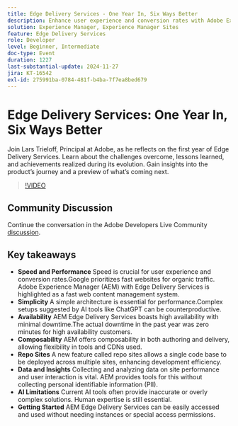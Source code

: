 ```yaml
---
title: Edge Delivery Services - One Year In, Six Ways Better
description: Enhance user experience and conversion rates with Adobe Experience Manager (AEM) Edge Delivery Services, which offers high speed, simplicity, high availability, composability, repo sites for efficient development, and robust data insights without collecting PII.
solution: Experience Manager, Experience Manager Sites
feature: Edge Delivery Services
role: Developer
level: Beginner, Intermediate
doc-type: Event
duration: 1227
last-substantial-update: 2024-11-27
jira: KT-16542
exl-id: 275991ba-0784-481f-b4ba-7f7ea8bed679
---
```

# Edge Delivery Services: One Year In, Six Ways Better

Join Lars Trieloff, Principal at Adobe, as he reflects on the first year of Edge Delivery Services. Learn about the challenges overcome, lessons learned, and achievements realized during its evolution. Gain insights into the product’s journey and a preview of what’s coming next.

>[!VIDEO](https://video.tv.adobe.com/v/3439436/?learn=on&enablevpops)

## Community Discussion

Continue the conversation in the Adobe Developers Live Community [discussion](https://adobe.ly/3NTU0qS).

## Key takeaways

* **Speed and Performance**  Speed is crucial for user experience and conversion rates.Google prioritizes fast websites for organic traffic. Adobe Experience Manager (AEM) with Edge Delivery Services is highlighted as a fast web content management system.
* **Simplicity**  A simple architecture is essential for performance.Complex setups suggested by AI tools like ChatGPT can be counterproductive.
* **Availability**  AEM Edge Delivery Services boasts high availability with minimal downtime.The actual downtime in the past year was zero minutes for high availability customers. ​
* **Composability**  AEM offers composability in both authoring and delivery, allowing flexibility in tools and CDNs used.
* **Repo Sites**  A new feature called repo sites allows a single code base to be deployed across multiple sites, enhancing development efficiency. ​
* **Data and Insights**  Collecting and analyzing data on site performance and user interaction is vital. AEM provides tools for this without collecting personal identifiable information (PII).
* **AI Limitations**  Current AI tools often provide inaccurate or overly complex solutions. Human expertise is still essential.
* **Getting Started**  AEM Edge Delivery Services can be easily accessed and used without needing instances or special access permissions.
